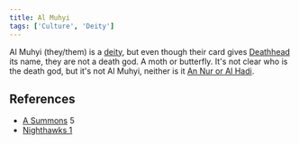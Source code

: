 ```yaml
---
title: Al Muhyi
tags: ['Culture', 'Deity']
---
```

Al Muhyi (they/them) is a [deity](/_wiki/gods.md), but even though their card gives [Deathhead](/_wiki/deathhead.md) its name, they are not a death god. A moth or butterfly. It's not clear who is the death god, but it's not Al Muhyi, neither is it [An Nur or Al Hadi](/_wiki/an-nur-and-al-hadi.md).

## References
- [A Summons](/_wiki/a-summons.md) 5
- [Nighthawks 1](/_wiki/nighthawks-1.md)
